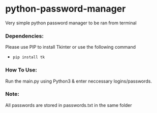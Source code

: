 # python-password-manager
Very simple python password manager to be ran from terminal

### Dependencies:
Please use PIP to install Tkinter or use the following command
* `pip install tk`

### How To Use:
Run the main.py using Python3 & enter neccessary logins/passwords. 

### Note:
All passwords are stored in passwords.txt in the same folder
